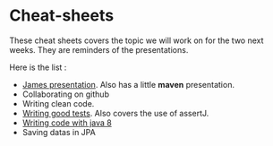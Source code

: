 # Cheat-sheets

These cheat sheets covers the topic we will work on for the two next weeks. They are reminders of the presentations.

Here is the list :
 - [James presentation](james.md). Also has a little **maven** presentation.
 - Collaborating on github
 - Writing clean code.
 - [Writing good tests](tests.md). Also covers the use of assertJ.
 - [Writing code with java 8](java-8.md)
 - Saving datas in JPA
